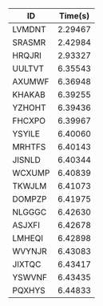 |ID|Time(s)|
|-|-|
|LVMDNT|2.29467|
|SRASMR|2.42984|
|HRQJRI|2.93327|
|UULTVT|6.35543|
|AXUMWF|6.36948|
|KHAKAB|6.39255|
|YZHOHT|6.39436|
|FHCXPO|6.39967|
|YSYILE|6.40060|
|MRHTFS|6.40143|
|JISNLD|6.40344|
|WCXUMP|6.40839|
|TKWJLM|6.41073|
|DOMPZP|6.41975|
|NLGGGC|6.42630|
|ASJXFI|6.42678|
|LMHEQI|6.42898|
|WVYNJR|6.43083|
|JIXTQC|6.43417|
|YSWVNF|6.43435|
|PQXHYS|6.44833|
